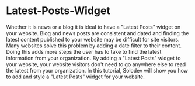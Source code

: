# Latest-Posts-Widget
Whether it is news or a blog it is ideal to have a "Latest Posts" widget on your website. Blog and news posts are consistent and dated and finding the latest content published to your website may be difficult for site visitors.  Many websites solve this problem by adding a date filter to their content. Doing this adds more steps the user has to take to find the latest information from your organization. By adding a "Latest Posts" widget to your website, your website visitors don't need to go anywhere else to read the latest from your organization.  In this tutorial, Solodev will show you how to add and style a "Latest Posts" widget for your website.
